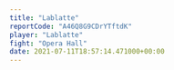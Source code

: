 ```yaml
---
title: "Lablatte"
reportCode: "A46Q8G9CDrYTftdK"
player: "Lablatte"
fight: "Opera Hall"
date: 2021-07-11T18:57:14.471000+00:00
---
```

